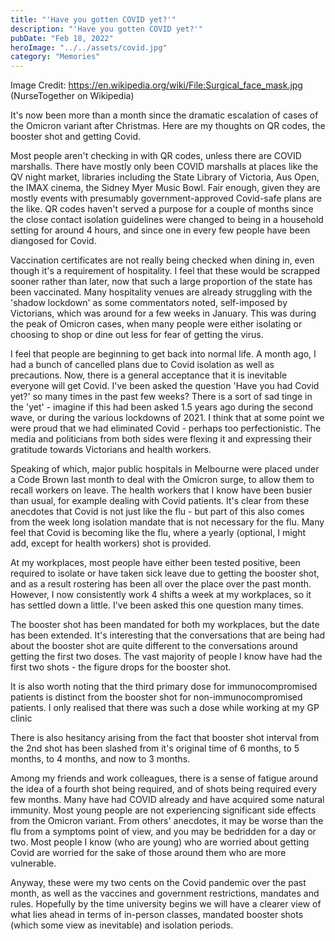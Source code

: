 ```yaml
---
title: "'Have you gotten COVID yet?'"
description: "'Have you gotten COVID yet?'"
pubDate: "Feb 18, 2022"
heroImage: "../../assets/covid.jpg"
category: "Memories"
---
```


Image Credit: https://en.wikipedia.org/wiki/File:Surgical_face_mask.jpg (NurseTogether on Wikipedia)

It's now been more than a month since the dramatic escalation of cases of the Omicron variant after Christmas. Here are my thoughts on QR codes, the booster shot and getting Covid.

Most people aren't checking in with QR codes, unless there are COVID marshalls. There have mostly only been COVID marshalls at places like the QV night market, libraries including the State Library of Victoria, Aus Open, the IMAX cinema, the Sidney Myer Music Bowl. Fair enough, given they are mostly events with presumably government-approved Covid-safe plans are the like. QR codes haven't served a purpose for a couple of months since the close contact isolation guidelines were changed to being in a household setting for around 4 hours, and since one in every few people have been diangosed for Covid.

Vaccination certificates are not really being checked when dining in, even though it's a requirement of hospitality. I feel that these would be scrapped sooner rather than later, now that such a large proportion of the state has been vaccinated. Many hospitality venues are already struggling with the 'shadow lockdown' as some commentators noted, self-imposed by Victorians, which was around for a few weeks in January. This was during the peak of Omicron cases, when many people were either isolating or choosing to shop or dine out less for fear of getting the virus.

I feel that people are beginning to get back into normal life. A month ago, I had a bunch of cancelled plans due to Covid isolation as well as precautions. Now, there is a general acceptance that it is inevitable everyone will get Covid. I've been asked the question 'Have you had Covid yet?' so many times in the past few weeks? There is a sort of sad tinge in the 'yet' - imagine if this had been asked 1.5 years ago during the second wave, or during the various lockdowns of 2021. I think that at some point we were proud that we had eliminated Covid - perhaps too perfectionistic. The media and politicians from both sides were flexing it and expressing their gratitude towards Victorians and health workers.

Speaking of which, major public hospitals in Melbourne were placed under a Code Brown last month to deal with the Omicron surge, to allow them to recall workers on leave. The health workers that I know have been busier than usual, for example dealing with Covid patients. It's clear from these anecdotes that Covid is not just like the flu - but part of this also comes from the week long isolation mandate that is not necessary for the flu. Many feel that Covid is becoming like the flu, where a yearly (optional, I might add, except for health workers) shot is provided.

At my workplaces, most people have either been tested positive, been required to isolate or have taken sick leave due to getting the booster shot, and as a result rostering has been all over the place over the past month. However, I now consistently work 4 shifts a week at my workplaces, so it has settled down a little. I've been asked this one question many times.

The booster shot has been mandated for both my workplaces, but the date has been extended. It's interesting that the conversations that are being had about the booster shot are quite different to the conversations around getting the first two doses. The vast majority of people I know have had the first two shots - the figure drops for the booster shot.

It is also worth noting that the third primary dose for immunocompromised patients is distinct from the booster shot for non-immunocompromised patients. I only realised that there was such a dose while working at my GP clinic

There is also hesitancy arising from the fact that booster shot interval from the 2nd shot has been slashed from it's original time of 6 months, to 5 months, to 4 months, and now to 3 months.

Among my friends and work colleagues, there is a sense of fatigue around the idea of a fourth shot being required, and of shots being required every few months. Many have had COVID already and have acquired some natural immunity. Most young people are not experiencing significant side effects from the Omicron variant. From others' anecdotes, it may be worse than the flu from a symptoms point of view, and you may be bedridden for a day or two. Most people I know (who are young) who are worried about getting Covid are worried for the sake of those around them who are more vulnerable.

Anyway, these were my two cents on the Covid pandemic over the past month, as well as the vaccines and government restrictions, mandates and rules. Hopefully by the time university begins we will have a clearer view of what lies ahead in terms of in-person classes, mandated booster shots (which some view as inevitable) and isolation periods.